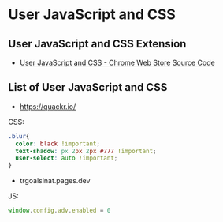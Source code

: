 
# User JavaScript and CSS

## User JavaScript and CSS Extension

- [User JavaScript and CSS - Chrome Web Store](https://chromewebstore.google.com/detail/nbhcbdghjpllgmfilhnhkllmkecfmpld) [Source Code](https://github.com/twjmy/user-javascript-and-css)

## List of User JavaScript and CSS

- https://quackr.io/

CSS:

```css
.blur{
  color: black !important;
  text-shadow: px 2px 2px #777 !important;
  user-select: auto !important;
}
```

- trgoalsinat.pages.dev

JS:

```js
window.config.adv.enabled = 0
```
